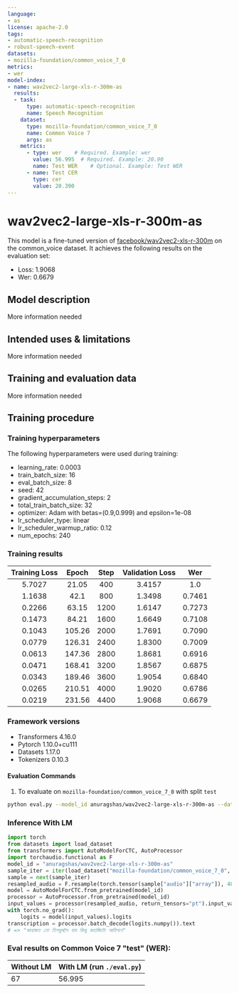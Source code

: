 ```yaml
---
language: 
- as
license: apache-2.0
tags:
- automatic-speech-recognition
- robust-speech-event
datasets:
- mozilla-foundation/common_voice_7_0
metrics:
- wer
model-index:
- name: wav2vec2-large-xls-r-300m-as
  results:
  - task: 
      type: automatic-speech-recognition
      name: Speech Recognition
    dataset:
      type: mozilla-foundation/common_voice_7_0
      name: Common Voice 7
      args: as
    metrics:
      - type: wer    # Required. Example: wer
        value: 56.995  # Required. Example: 20.90
        name: Test WER    # Optional. Example: Test WER
      - name: Test CER
        type: cer
        value: 20.390
---
```


<!-- This model card has been generated automatically according to the information the Trainer had access to. You
should probably proofread and complete it, then remove this comment. -->

# wav2vec2-large-xls-r-300m-as

This model is a fine-tuned version of [facebook/wav2vec2-xls-r-300m](https://huggingface.co/facebook/wav2vec2-xls-r-300m) on the common_voice dataset.
It achieves the following results on the evaluation set:
- Loss: 1.9068
- Wer: 0.6679

## Model description

More information needed

## Intended uses & limitations

More information needed

## Training and evaluation data

More information needed

## Training procedure

### Training hyperparameters

The following hyperparameters were used during training:
- learning_rate: 0.0003
- train_batch_size: 16
- eval_batch_size: 8
- seed: 42
- gradient_accumulation_steps: 2
- total_train_batch_size: 32
- optimizer: Adam with betas=(0.9,0.999) and epsilon=1e-08
- lr_scheduler_type: linear
- lr_scheduler_warmup_ratio: 0.12
- num_epochs: 240

### Training results

| Training Loss | Epoch  | Step | Validation Loss | Wer    |
|:-------------:|:------:|:----:|:---------------:|:------:|
| 5.7027        | 21.05  | 400  | 3.4157          | 1.0    |
| 1.1638        | 42.1   | 800  | 1.3498          | 0.7461 |
| 0.2266        | 63.15  | 1200 | 1.6147          | 0.7273 |
| 0.1473        | 84.21  | 1600 | 1.6649          | 0.7108 |
| 0.1043        | 105.26 | 2000 | 1.7691          | 0.7090 |
| 0.0779        | 126.31 | 2400 | 1.8300          | 0.7009 |
| 0.0613        | 147.36 | 2800 | 1.8681          | 0.6916 |
| 0.0471        | 168.41 | 3200 | 1.8567          | 0.6875 |
| 0.0343        | 189.46 | 3600 | 1.9054          | 0.6840 |
| 0.0265        | 210.51 | 4000 | 1.9020          | 0.6786 |
| 0.0219        | 231.56 | 4400 | 1.9068          | 0.6679 |


### Framework versions

- Transformers 4.16.0
- Pytorch 1.10.0+cu111
- Datasets 1.17.0
- Tokenizers 0.10.3

#### Evaluation Commands
1. To evaluate on `mozilla-foundation/common_voice_7_0` with split `test`

```bash
python eval.py --model_id anuragshas/wav2vec2-large-xls-r-300m-as --dataset mozilla-foundation/common_voice_7_0 --config as --split test
```


### Inference With LM

```python
import torch
from datasets import load_dataset
from transformers import AutoModelForCTC, AutoProcessor
import torchaudio.functional as F
model_id = "anuragshas/wav2vec2-large-xls-r-300m-as"
sample_iter = iter(load_dataset("mozilla-foundation/common_voice_7_0", "as", split="test", streaming=True, use_auth_token=True))
sample = next(sample_iter)
resampled_audio = F.resample(torch.tensor(sample["audio"]["array"]), 48_000, 16_000).numpy()
model = AutoModelForCTC.from_pretrained(model_id)
processor = AutoProcessor.from_pretrained(model_id)
input_values = processor(resampled_audio, return_tensors="pt").input_values
with torch.no_grad():
    logits = model(input_values).logits
transcription = processor.batch_decode(logits.numpy()).text
# => "জাহাজত তো তিশকুৰলৈ যাব কিন্তু জহাজিটো আহিপনে"
```

### Eval results on Common Voice 7 "test" (WER):

| Without LM | With LM (run `./eval.py`) |
|---|---|
| 67 | 56.995 |

